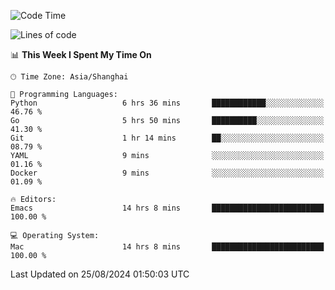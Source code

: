 <!--START_SECTION:waka-->
![Code Time](http://img.shields.io/badge/Code%20Time-2%2C149%20hrs%2054%20mins-blue)

![Lines of code](https://img.shields.io/badge/From%20Hello%20World%20I%27ve%20Written-308.0%20thousand%20lines%20of%20code-blue)

📊 **This Week I Spent My Time On** 

```text
🕑︎ Time Zone: Asia/Shanghai

💬 Programming Languages: 
Python                   6 hrs 36 mins       ████████████░░░░░░░░░░░░░   46.76 % 
Go                       5 hrs 50 mins       ██████████░░░░░░░░░░░░░░░   41.30 % 
Git                      1 hr 14 mins        ██░░░░░░░░░░░░░░░░░░░░░░░   08.79 % 
YAML                     9 mins              ░░░░░░░░░░░░░░░░░░░░░░░░░   01.16 % 
Docker                   9 mins              ░░░░░░░░░░░░░░░░░░░░░░░░░   01.09 % 

🔥 Editors: 
Emacs                    14 hrs 8 mins       █████████████████████████   100.00 % 

💻 Operating System: 
Mac                      14 hrs 8 mins       █████████████████████████   100.00 % 
```


 Last Updated on 25/08/2024 01:50:03 UTC
<!--END_SECTION:waka-->
